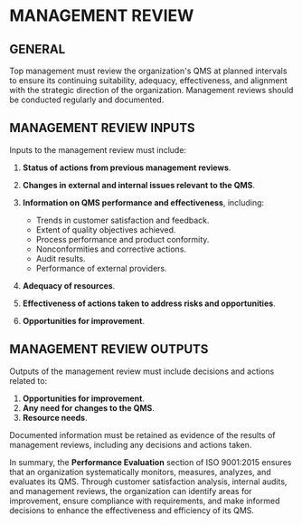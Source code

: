 # MANAGEMENT REVIEW

## GENERAL

Top management must review the organization's QMS at planned intervals to ensure its continuing suitability, adequacy, effectiveness, and alignment with the strategic direction of the organization. Management reviews should be conducted regularly and documented.

## MANAGEMENT REVIEW INPUTS

Inputs to the management review must include:

1. **Status of actions from previous management reviews**.
2. **Changes in external and internal issues relevant to the QMS**.
3. **Information on QMS performance and effectiveness**, including:

   * Trends in customer satisfaction and feedback.
   * Extent of quality objectives achieved.
   * Process performance and product conformity.
   * Nonconformities and corrective actions.
   * Audit results.
   * Performance of external providers.

4. **Adequacy of resources**.
5. **Effectiveness of actions taken to address risks and opportunities**.
6. **Opportunities for improvement**.

## MANAGEMENT REVIEW OUTPUTS

Outputs of the management review must include decisions and actions related to:

1. **Opportunities for improvement**.
2. **Any need for changes to the QMS**.
3. **Resource needs**.

Documented information must be retained as evidence of the results of management reviews, including any decisions and actions taken.

In summary, the **Performance Evaluation** section of ISO 9001:2015 ensures that an organization systematically monitors, measures, analyzes, and evaluates its QMS. Through customer satisfaction analysis, internal audits, and management reviews, the organization can identify areas for improvement, ensure compliance with requirements, and make informed decisions to enhance the effectiveness and efficiency of its QMS.

